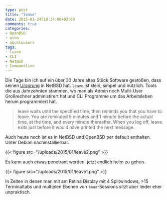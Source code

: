 ```yaml
---
type: post
title: "leave"
date: 2015-01-24T10:34:00+02:00
comments: true
categories:
- OpenBSD
- osbn
- ubuntuusers
tags:
- leave
- CLI
- NetBSD
- Commandline
---
```

Die Tage bin ich auf ein über 30 Jahre altes Stück Software gestoßen, dass
seinen
[Ursprung](http://ftp.rrzn.uni-hannover.de/pub/mirror/bsd/NetBSD/NetBSD-current/src/usr.bin/leave/)
in NetBSD hat. `leave` ist klein, simpel und nützlich.  Tools die aus
Jahrzehnten stammen, wo man als Admin noch Multi-User Großrechner administirert
hat und CLI Programme um das Arbeitsleben herum programmiert hat.

> leave waits until the specified time, then reminds you
> that you have to leave. You are reminded 5 minutes and 1 minute before the
> actual time, at the time, and every minute thereafter. When you log off,
> leave exits just before it would have printed the next message.

Auch heute noch ist es in NetBSD und OpenBSD per default enthalten. Unter Debian
nachinstallierbar.

{{< figure src="/uploads/2015/01/leave2.png" >}}

Es kann auch etwas penetrant werden, jetzt endlich heim zu gehen.

{{< figure src="/uploads/2015/01/leave1.png" >}}

In Zeiten in denen man mit am Retina Display mit 4 Splitwindows, &gt;15
Terminaltabs und multiplen Ebenen von `tmux`-Sessions sitzt aber leider eher
unpraktisch.

